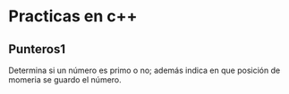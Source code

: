# Practicas en c++

## Punteros1

Determina si un número es primo o no; además indica en que posición de momeria se guardo el número.
